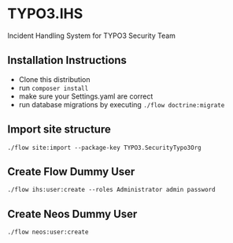 # TYPO3.IHS

Incident Handling System for TYPO3 Security Team

## Installation Instructions

* Clone this distribution
* run `composer install`
* make sure your Settings.yaml are correct
* run database migrations by executing `./flow doctrine:migrate`

## Import site structure

`./flow site:import --package-key TYPO3.SecurityTypo3Org`

## Create Flow Dummy User

`./flow ihs:user:create --roles Administrator admin password`

## Create Neos Dummy User

`./flow neos:user:create`